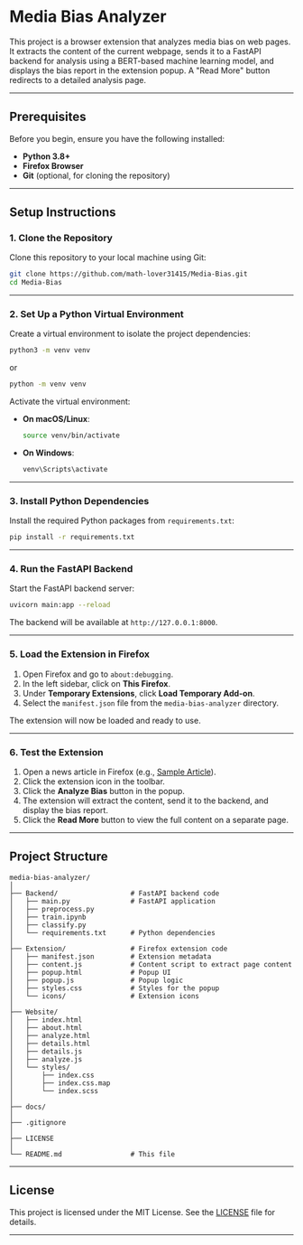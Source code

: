# Media Bias Analyzer

This project is a browser extension that analyzes media bias on web pages. It extracts the content of the current webpage, sends it to a FastAPI backend for analysis using a BERT-based machine learning model, and displays the bias report in the extension popup. A "Read More" button redirects to a detailed analysis page.

---

## **Prerequisites**

Before you begin, ensure you have the following installed:

- **Python 3.8+**
- **Firefox Browser**
- **Git** (optional, for cloning the repository)

---

## **Setup Instructions**

### **1. Clone the Repository**

Clone this repository to your local machine using Git:

```bash
git clone https://github.com/math-lover31415/Media-Bias.git
cd Media-Bias
```

---

### **2. Set Up a Python Virtual Environment**

Create a virtual environment to isolate the project dependencies:

```bash
python3 -m venv venv
```

or

```bash
python -m venv venv
```

Activate the virtual environment:

- **On macOS/Linux**:
  ```bash
  source venv/bin/activate
  ```
- **On Windows**:
  ```bash
  venv\Scripts\activate
  ```

---

### **3. Install Python Dependencies**

Install the required Python packages from `requirements.txt`:

```bash
pip install -r requirements.txt
```

---

### **4. Run the FastAPI Backend**

Start the FastAPI backend server:

```bash
uvicorn main:app --reload
```

The backend will be available at `http://127.0.0.1:8000`.

---

### **5. Load the Extension in Firefox**

1. Open Firefox and go to `about:debugging`.
2. In the left sidebar, click on **This Firefox**.
3. Under **Temporary Extensions**, click **Load Temporary Add-on**.
4. Select the `manifest.json` file from the `media-bias-analyzer` directory.

The extension will now be loaded and ready to use.

---

### **6. Test the Extension**

1. Open a news article in Firefox (e.g., [Sample Article](https://www.bbc.com/news/articles/cy8pejl63qqo)).
2. Click the extension icon in the toolbar.
3. Click the **Analyze Bias** button in the popup.
4. The extension will extract the content, send it to the backend, and display the bias report.
5. Click the **Read More** button to view the full content on a separate page.

---

## **Project Structure**

```
media-bias-analyzer/
│
├── Backend/                  # FastAPI backend code
│   ├── main.py               # FastAPI application
│   ├── preprocess.py
│   ├── train.ipynb
│   ├── classify.py
│   └── requirements.txt      # Python dependencies
│
├── Extension/                # Firefox extension code
│   ├── manifest.json         # Extension metadata
│   ├── content.js            # Content script to extract page content
│   ├── popup.html            # Popup UI
│   ├── popup.js              # Popup logic
│   ├── styles.css            # Styles for the popup
│   └── icons/                # Extension icons
│
├── Website/
│   ├── index.html
│   ├── about.html
│   ├── analyze.html
│   ├── details.html
│   ├── details.js
│   ├── analyze.js
│   └── styles/
│       ├── index.css
│       ├── index.css.map
│       └── index.scss
│
├── docs/
│
├── .gitignore
│
├── LICENSE
│
└── README.md                 # This file
```

---

## **License**

This project is licensed under the MIT License. See the [LICENSE](LICENSE) file for details.

---
